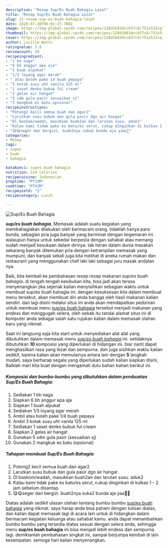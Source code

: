 ```yaml
---
description: "Resep Sup/Es Buah Bahagia Lezat"
title: "Resep Sup/Es Buah Bahagia Lezat"
slug: 21-resep-sup-es-buah-bahagia-lezat
date: 2020-07-30T06:01:27.700Z
image: https://img-global.cpcdn.com/recipes/128d1b810cc037c6/751x532cq70/supes-buah-bahagia-foto-resep-utama.jpg
thumbnail: https://img-global.cpcdn.com/recipes/128d1b810cc037c6/751x532cq70/supes-buah-bahagia-foto-resep-utama.jpg
cover: https://img-global.cpcdn.com/recipes/128d1b810cc037c6/751x532cq70/supes-buah-bahagia-foto-resep-utama.jpg
author: Lucille Watts
ratingvalue: 3.8
reviewcount: 10
recipeingredient:
- "1 bh naga"
- "6 bh anggur apa aja"
- "1 buah alpukat"
- "1/3 loyang agar merah"
- " atau boleh pake 14 buah pepaya"
- "3 kotak susu uht vanila 125 ml"
- "1 saset denko bubuk ful cream"
- "2 gelas air hangat"
- "5 sdm gula pasir sesuaikan sj"
- "2 mangkuk es batu opsional"
recipeinstructions:
- "Potong2 kecil semua buah dan agar2"
- "Larutkan susu bubuk dan gula pasir dgn air hangat"
- "Dl baskom/wadah, masukkan buah2an dan larutan susu. aduk2"
- "Kalau kami tidak pake es batu/es serut, cukup dinginkan di kulkas 1 - 2 jam sebelum disantap."
- "😋😋seger dan bergizi. buah2nya suka2 bunda aja yaa🙏😊"
categories:
- Resep
tags:
- supes
- buah
- bahagia

katakunci: supes buah bahagia 
nutrition: 224 calories
recipecuisine: Indonesian
preptime: "PT33M"
cooktime: "PT43M"
recipeyield: "3"
recipecategory: Lunch

---
```



![Sup/Es Buah Bahagia](https://img-global.cpcdn.com/recipes/128d1b810cc037c6/751x532cq70/supes-buah-bahagia-foto-resep-utama.jpg)

<b><i>sup/es buah bahagia</i></b>, Memasak adalah suatu kegiatan yang membahagiakan dilakukan oleh bermacam orang. tidaklah hanya para bunda, sebagian pria juga banyak yang berminat dengan kegemaran ini. walaupun hanya untuk sekedar berpesta dengan sahabat atau memang sudah menjadi kesukaan dalam dirinya. tak heran dalam dunia masakan sekarang banyak ditemukan pria dengan ketrampilan memasak yang mumpuni, dan banyak sekali juga kita melihat di aneka rumah makan dan restaurant yang menggunakan chef laki laki sebagai juru masak andalan nya.



Baik, kita kembali ke pembahasan resep resep makanan <i>sup/es buah bahagia</i>. di tengah tengah kesibukan kita, bisa jadi akan terasa menyenangkan jika sejenak kalian menyisihkan sebagian waktu untuk membuat sup/es buah bahagia ini. dengan kesuksesan kita dalam membuat menu tersebut, akan membuat diri anda bangga oleh hasil makanan kalian sendiri. dan lagi disini melalui situs ini anda akan mendapatkan pedoman untuk membuat menu <u>sup/es buah bahagia</u> tersebut menjadi makanan yang endess dan menggugah selera, oleh sebab itu tandai alamat situs ini di komputer anda sebagai salah satu rujukan kalian dalam memasak olahan baru yang nikmat.


Saat ini langsung saja kita start untuk menyediakan alat alat yang dibutuhkan dalam memasak menu <u><i>sup/es buah bahagia</i></u> ini. setidaknya dibutuhkan <b>10</b> komposisi yang diperlukan di hidangan ini. biar nanti dapat menghasilkan rasa yang lezat dan sempurna. dan juga sisihkan waktu kalian sedikit, karena kalian akan memulainya antara lain dengan <b>5</b> langkah mudah. saya berharap segala yang diperlukan sudah kalian siapkan disini, Baiklah mari kita buat dengan mengamati dulu bahan bahan berikut ini.

<!--inarticleads1-->

##### Komposisi dan bumbu-bumbu yang dibutuhkan dalam pembuatan Sup/Es Buah Bahagia:

1. Sediakan 1 bh naga
1. Siapkan 6 bh anggur apa aja
1. Siapkan 1 buah alpukat
1. Sediakan 1/3 loyang agar merah
1. Ambil  atau boleh pake 1/4 buah pepaya
1. Ambil 3 kotak susu uht vanila 125 ml
1. Sediakan 1 saset denko bubuk ful cream
1. Siapkan 2 gelas air hangat
1. Gunakan 5 sdm gula pasir (sesuaikan sj)
1. Gunakan 2 mangkuk es batu (opsional)




<!--inarticleads2-->

##### Tahapan membuat Sup/Es Buah Bahagia:

1. Potong2 kecil semua buah dan agar2
1. Larutkan susu bubuk dan gula pasir dgn air hangat
1. Dl baskom/wadah, masukkan buah2an dan larutan susu. aduk2
1. Kalau kami tidak pake es batu/es serut, cukup dinginkan di kulkas 1 - 2 jam sebelum disantap.
1. 😋😋seger dan bergizi. buah2nya suka2 bunda aja yaa🙏😊




Diatas adalah sedikit ulasan olahan tentang bumbu bumbu <u>sup/es buah bahagia</u> yang nikmat. saya harap anda bisa paham dengan tulisan diatas, dan kalian dapat memasak lagi di acara lain untuk di hidangkan dalam bermacam kegiatan keluarga atau sahabat kamu. anda dapat menambahkan bumbu bumbu yang tersedia diatas sesuai dengan selera anda, sehingga menu <b>sup/es buah bahagia</b> ini bisa menjadi lebih endess dan sempurna lagi. demikianlah pembahasan singkat ini, sampai berjumpa kembali di lain kesempatan. semoga hari kalian menyenangkan.
